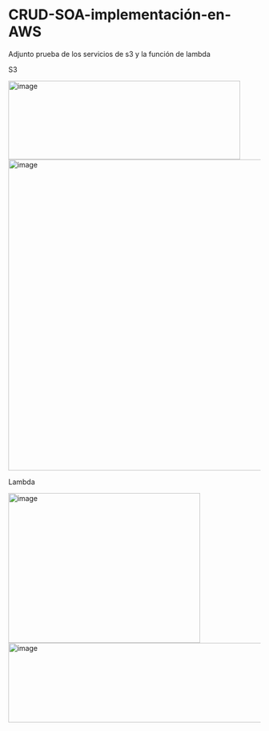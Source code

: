 # CRUD-SOA-implementación-en-AWS
Adjunto prueba de los servicios de s3 y la función de lambda


S3

<img width="463" height="157" alt="image" src="https://github.com/user-attachments/assets/fe3cf1b9-6017-4460-b5d3-8de8d17745c8" />
<img width="1453" height="621" alt="image" src="https://github.com/user-attachments/assets/2804c762-3f67-48b5-a1d3-40fe0f0d78bc" />


Lambda

<img width="383" height="299" alt="image" src="https://github.com/user-attachments/assets/c7645de7-4274-44e9-88a0-e73c22b1a4c7" />
<img width="505" height="159" alt="image" src="https://github.com/user-attachments/assets/bec3d0fc-bf1b-412f-b204-a4dcf6122c71" />
